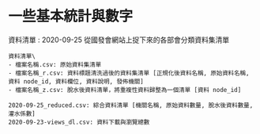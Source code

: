 # 一些基本統計與數字

資料清單 : 2020-09-25 從國發會網站上捉下來的各部會分類資料集清單

```
資料清單\
- 檔案名稱.csv: 原始資料集清單
- 檔案名稱_r.csv: 資料標題清洗過後的資料集清單 [正規化後資料名稱, 原始資料名稱, 資料 node_id, 資料欄位, 資料說明, 發佈機關]
- 檔案名稱_z.csv: 脫水後資料清單，將重複性資料歸整為一個清單 [資料 node_id]

2020-09-25_reduced.csv: 綜合資料清單 [機關名稱, 原始資料數量, 脫水後資料數量, 灌水係數]
2020-09-23-views_dl.csv: 資料下載與瀏覽總數
```

